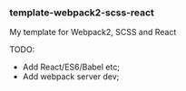 ### template-webpack2-scss-react
My template for Webpack2, SCSS and React

TODO:
- Add React/ES6/Babel etc;
- Add webpack server dev;
